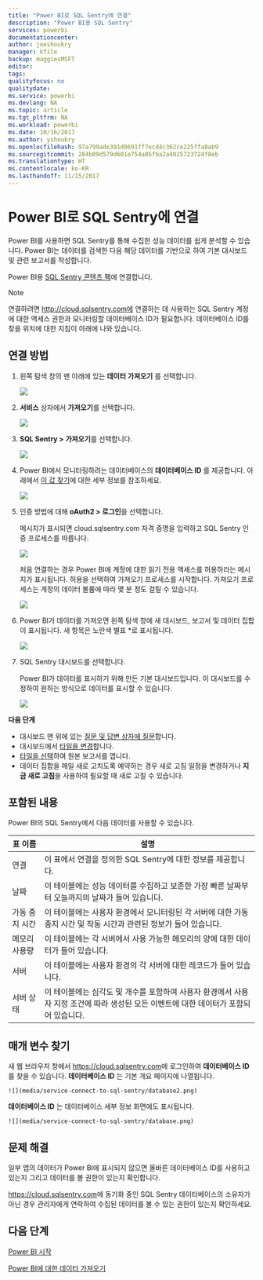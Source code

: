 ```yaml
---
title: "Power BI로 SQL Sentry에 연결"
description: "Power BI용 SQL Sentry"
services: powerbi
documentationcenter: 
author: joeshoukry
manager: kfile
backup: maggiesMSFT
editor: 
tags: 
qualityfocus: no
qualitydate: 
ms.service: powerbi
ms.devlang: NA
ms.topic: article
ms.tgt_pltfrm: NA
ms.workload: powerbi
ms.date: 10/16/2017
ms.author: yshoukry
ms.openlocfilehash: 97a799ade391d0691ff7ecd4c362ce225ffa0ab9
ms.sourcegitcommit: 284b09d579d601e754a05fba2a4025723724f8eb
ms.translationtype: HT
ms.contentlocale: ko-KR
ms.lasthandoff: 11/15/2017
---
```

# <a name="connect-to-sql-sentry-with-power-bi"></a>Power BI로 SQL Sentry에 연결
Power BI를 사용하면 SQL Sentry를 통해 수집한 성능 데이터를 쉽게 분석할 수 있습니다. Power BI는 데이터를 검색한 다음 해당 데이터를 기반으로 하여 기본 대시보드 및 관련 보고서를 작성합니다.

Power BI용 [SQL Sentry 콘텐츠 팩](https://app.powerbi.com/groups/me/getdata/services/sql-sentry)에 연결합니다.

>[!NOTE]
>연결하려면 http://cloud.sqlsentry.com에 연결하는 데 사용하는 SQL Sentry 계정에 대한 액세스 권한과 모니터링할 데이터베이스 ID가 필요합니다.  데이터베이스 ID를 찾을 위치에 대한 지침이 아래에 나와 있습니다.

## <a name="how-to-connect"></a>연결 방법
1. 왼쪽 탐색 창의 맨 아래에 있는 **데이터 가져오기** 를 선택합니다.
   
   ![](media/service-connect-to-sql-sentry/pbi_getdata.png)
2. **서비스** 상자에서 **가져오기**를 선택합니다.
   
   ![](media/service-connect-to-sql-sentry/pbi_getservices.png) 
3. **SQL Sentry \> 가져오기**를 선택합니다.
   
   ![](media/service-connect-to-sql-sentry/sqlsentry.png)
4. Power BI에서 모니터링하려는 데이터베이스의 **데이터베이스 ID** 를 제공합니다. 아래에서 [이 값 찾기](#FindingParams)에 대한 세부 정보를 참조하세요.
   
   ![](media/service-connect-to-sql-sentry/img2400.png)
5. 인증 방법에 대해 **oAuth2 \> 로그인**을 선택합니다.
   
   메시지가 표시되면 cloud.sqlsentry.com 자격 증명을 입력하고 SQL Sentry 인증 프로세스를 따릅니다.
   
   ![](media/service-connect-to-sql-sentry/img6400.png)
   
   처음 연결하는 경우 Power BI에 계정에 대한 읽기 전용 액세스를 허용하라는 메시지가 표시됩니다. 허용을 선택하여 가져오기 프로세스를 시작합니다.  가져오기 프로세스는 계정의 데이터 볼륨에 따라 몇 분 정도 걸릴 수 있습니다.
   
   ![](media/service-connect-to-sql-sentry/img7400.png)
6. Power BI가 데이터를 가져오면 왼쪽 탐색 창에 새 대시보드, 보고서 및 데이터 집합이 표시됩니다. 새 항목은 노란색 별표 \*로 표시됩니다.
   
   ![](media/service-connect-to-sql-sentry/img8200.png)
7. SQL Sentry 대시보드를 선택합니다.
   
   Power BI가 데이터를 표시하기 위해 만든 기본 대시보드입니다. 이 대시보드를 수정하여 원하는 방식으로 데이터를 표시할 수 있습니다.
   
   ![](media/service-connect-to-sql-sentry/img9dashboard800.png)

**다음 단계**

* 대시보드 맨 위에 있는 [질문 및 답변 상자에 질문](service-q-and-a.md)합니다.
* 대시보드에서 [타일을 변경](service-dashboard-edit-tile.md)합니다.
* [타일을 선택](service-dashboard-tiles.md)하여 원본 보고서를 엽니다.
* 데이터 집합을 매일 새로 고치도록 예약하는 경우 새로 고침 일정을 변경하거나 **지금 새로 고침**을 사용하여 필요할 때 새로 고칠 수 있습니다.

## <a name="whats-included"></a>포함된 내용
Power BI의 SQL Sentry에서 다음 데이터를 사용할 수 있습니다.

| 표 이름 | 설명 |
| --- | --- |
| 연결 |이 표에서 연결을 정의한 SQL Sentry에 대한 정보를 제공합니다. |
| 날짜<br /> |이 테이블에는 성능 데이터를 수집하고 보존한 가장 빠른 날짜부터 오늘까지의 날짜가 들어 있습니다. |
| 가동 중지 시간<br /> |이 테이블에는 사용자 환경에서 모니터링된 각 서버에 대한 가동 중지 시간 및 작동 시간과 관련된 정보가 들어 있습니다. |
| 메모리 사용량<br /> |이 테이블에는 각 서버에서 사용 가능한 메모리의 양에 대한 데이터가 들어 있습니다.<br /> |
| 서버<br /> |이 테이블에는 사용자 환경의 각 서버에 대한 레코드가 들어 있습니다. |
| 서버 상태<br /> |이 테이블에는 심각도 및 개수를 포함하여 사용자 환경에서 사용자 지정 조건에 따라 생성된 모든 이벤트에 대한 데이터가 포함되어 있습니다. |

<a name="FindingParams"></a>

## <a name="finding-parameters"></a>매개 변수 찾기
새 웹 브라우저 창에서 <https://cloud.sqlsentry.com>에 로그인하여 **데이터베이스 ID**를 찾을 수 있습니다.  **데이터베이스 ID** 는 기본 개요 페이지에 나열됩니다.

    ![](media/service-connect-to-sql-sentry/database2.png)

**데이터베이스 ID** 는 데이터베이스 세부 정보 화면에도 표시됩니다.

    ![](media/service-connect-to-sql-sentry/database.png)


## <a name="troubleshooting"></a>문제 해결
일부 앱의 데이터가 Power BI에 표시되지 않으면 올바른 데이터베이스 ID를 사용하고 있는지 그리고 데이터를 볼 권한이 있는지 확인합니다. 

<https://cloud.sqlsentry.com>에 동기화 중인 SQL Sentry 데이터베이스의 소유자가 아닌 경우 관리자에게 연락하여 수집된 데이터를 볼 수 있는 권한이 있는지 확인하세요.

## <a name="next-steps"></a>다음 단계
[Power BI 시작](service-get-started.md)

[Power BI에 대한 데이터 가져오기](service-get-data.md)

